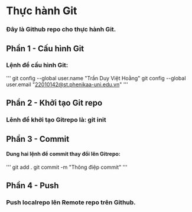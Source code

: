 # Thực hành Git

### Đây là Github repo cho thực hành Git.

## Phần 1 - Cấu hình Git

### Lệnh để cấu hình Git:

'''
git config --global user.name "Trần Duy Việt Hoằng"
git config --global user.email "22010142@st.phenikaa-uni.edu.vn"
'''

## Phần 2 - Khởi tạo Git repo

### Lênh để khởi tạo Gitrepo là: git init

## Phần 3 - Commit

#### Dung hai lệnh để commit thay đổi lên Gitrepo:

'''
git add .
git commit -m "Thông điệp commit"
'''

## Phần 4 - Push

### Push localrepo lên Remote repo trên Github.

